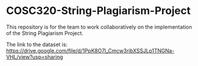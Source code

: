 # COSC320-String-Plagiarism-Project

This repository is for the team to work collaboratively on the implementation of the String Plagiarism Project.

The link to the dataset is: https://drive.google.com/file/d/1PpK8O7l_Cmcw3ribXSSJLp1TNGNa-VHL/view?usp=sharing
